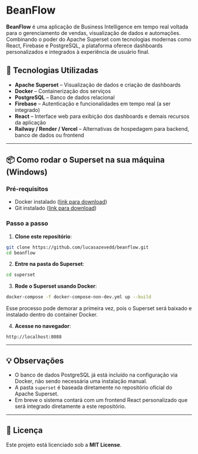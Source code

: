 # BeanFlow

**BeanFlow** é uma aplicação de Business Intelligence em tempo real voltada para o gerenciamento de vendas, visualização de dados e automações. Combinando o poder do Apache Superset com tecnologias modernas como React, Firebase e PostgreSQL, a plataforma oferece dashboards personalizados e integrados à experiência de usuário final.

## 🚀 Tecnologias Utilizadas

- **Apache Superset** – Visualização de dados e criação de dashboards
- **Docker** – Containerização dos serviços
- **PostgreSQL** – Banco de dados relacional
- **Firebase** – Autenticação e funcionalidades em tempo real (a ser integrado)
- **React** – Interface web para exibição dos dashboards e demais recursos da aplicação
- **Railway / Render / Vercel** – Alternativas de hospedagem para backend, banco de dados ou frontend

---

## 📦 Como rodar o Superset na sua máquina (Windows)

### Pré-requisitos

- Docker instalado ([link para download](https://www.docker.com/products/docker-desktop/))
- Git instalado ([link para download](https://git-scm.com/downloads))

### Passo a passo

1. **Clone este repositório**:

```bash
git clone https://github.com/lucasazevedd/beanflow.git
cd beanflow
```

2. **Entre na pasta do Superset**:

```bash
cd superset
```

3. **Rode o Superset usando Docker**:

```bash
docker-compose -f docker-compose-non-dev.yml up --build
```

Esse processo pode demorar a primeira vez, pois o Superset será baixado e instalado dentro do container Docker.

4. **Acesse no navegador**:

```
http://localhost:8088
```

---

## 💡 Observações

- O banco de dados PostgreSQL já está incluído na configuração via Docker, não sendo necessária uma instalação manual.
- A pasta `superset` é baseada diretamente no repositório oficial do Apache Superset.
- Em breve o sistema contará com um frontend React personalizado que será integrado diretamente a este repositório.

---

## 📃 Licença

Este projeto está licenciado sob a **MIT License**.